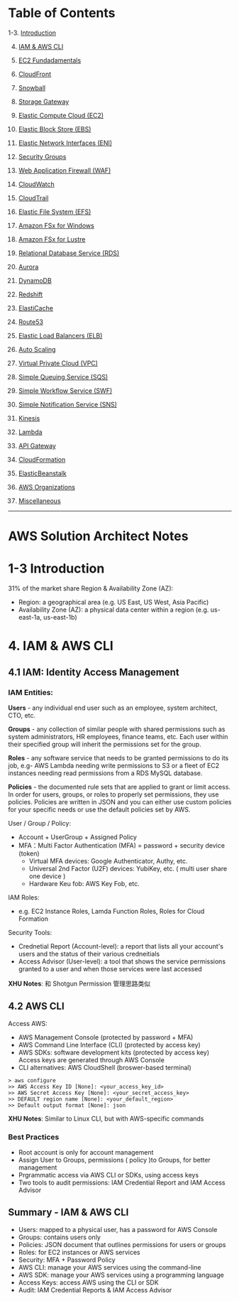 # Table of Contents

1-3. <a href="#introduction">Introduction</a>

4. <a href="#iam--aws-cli">IAM & AWS CLI</a>

5. <a href="#ec2-fundamentals">EC2 Fundadamentals</a>

6. <a href="#cloudfront">CloudFront</a>

7. <a href="#snowball">Snowball</a>

8. <a href="#storage-gateway">Storage Gateway</a>

9. <a href="#elastic-compute-cloud-ec2">Elastic Compute Cloud (EC2)</a>

10. <a href="#elastic-block-store-ebs">Elastic Block Store (EBS)</a>

11. <a href="#elastic-network-interfaces-eni">Elastic Network Interfaces (ENI)</a>

12. <a href="#security-groups">Security Groups</a>

13. <a href="#web-application-firewall-waf">Web Application Firewall (WAF)</a>

14. <a href="#cloudwatch">CloudWatch</a>

15. <a href="#cloudtrail">CloudTrail</a>

16. <a href="#elastic-file-system-efs">Elastic File System (EFS)</a>

17. <a href="#amazon-fsx-for-windows">Amazon FSx for Windows</a>

18. <a href="#amazon-fsx-for-lustre">Amazon FSx for Lustre</a>

19. <a href="#relational-database-service-rds">Relational Database Service (RDS)</a>

20. <a href="#aurora">Aurora</a>

21. <a href="#dynamodb">DynamoDB</a>

22. <a href="#redshift">Redshift</a>

23. <a href="#elasticache">ElastiCache</a>

24. <a href="#route53">Route53</a>

25. <a href="#elastic-load-balancers-elb">Elastic Load Balancers (ELB)</a>

26. <a href="#auto-scaling">Auto Scaling</a>

27. <a href="#virtual-private-cloud-vpc"> Virtual Private Cloud (VPC)</a>

28. <a href="#simple-queuing-service-sqs"> Simple Queuing Service (SQS)</a>

29. <a href="#simple-workflow-service-swf"> Simple Workflow Service (SWF)</a>

30. <a href="#simple-notification-service-sns"> Simple Notification Service (SNS)</a>

31. <a href="#kinesis"> Kinesis </a>

32. <a href="#lambda"> Lambda </a>

33. <a href="#api-gateway"> API Gateway </a>

34. <a href="#cloudformation">CloudFormation </a>

35. <a href="#cloudformation">ElasticBeanstalk</a>

36. <a href="#aws-organizations">AWS Organizations</a>

37. <a href="#miscellaneous">Miscellaneous</a>

---

# AWS Solution Architect Notes

# 1-3 Introduction <a id="introduction"></a>

31% of the market share
Region & Availability Zone (AZ):

- Region: a geographical area (e.g. US East, US West, Asia Pacific)
- Availability Zone (AZ): a physical data center within a region (e.g. us-east-1a, us-east-1b)

# 4. IAM & AWS CLI <a id="iam--aws-cli"></a>

## 4.1 IAM: Identity Access Management

### IAM Entities:

**Users** - any individual end user such as an employee, system architect, CTO, etc.

**Groups** - any collection of similar people with shared permissions such as system administrators, HR employees, finance teams, etc. Each user within their specified group will inherit the permissions set for the group.

**Roles** - any software service that needs to be granted permissions to do its job, e.g- AWS Lambda needing write permissions to S3 or a fleet of EC2 instances needing read permissions from a RDS MySQL database.

**Policies** - the documented rule sets that are applied to grant or limit access. In order for users, groups, or roles to properly set permissions, they use policies. Policies are written in JSON and you can either use custom policies for your specific needs or use the default policies set by AWS.

User / Group / Policy:

- Account + UserGroup + Assigned Policy
- MFA：Multi Factor Authentication (MFA) = password + security device (token)
  - Virtual MFA devices: Google Authenticator, Authy, etc.
  - Universal 2nd Factor (U2F) devices: YubiKey, etc. ( multi user share one device )
  - Hardware Keu fob: AWS Key Fob, etc.

IAM Roles:

- e.g. EC2 Instance Roles, Lamda Function Roles, Roles for Cloud Formation

Security Tools:

- Crednetial Report (Account-level): a report that lists all your account's users and the status of their various credneitials
- Access Advisor (User-level): a tool that shows the service permissions granted to a user and when those services were last accessed

**XHU Notes**: 和 Shotgun Permission 管理思路类似

## 4.2 AWS CLI

Access AWS:

- AWS Management Console (protected by password + MFA)
- AWS Command Line Interface (CLI) (protected by access key)
- AWS SDKs: software development kits (protected by access key)
  Access keys are generated through AWS Console
- CLI alternatives: AWS CloudShell (broswer-based terminal)

```
> aws configure
>> AWS Access Key ID [None]: <your_access_key_id>
>> AWS Secret Access Key [None]: <your_secret_access_key>
>> DEFAULT region name [None]: <your_default_region>
>> Default output format [None]: json
```

**XHU Notes**: Similar to Linux CLI, but with AWS-specific commands

### Best Practices

- Root account is only for account management
- Assign User to Groups, permissions ( policy )to Groups, for better management
- Prgrammatic access via AWS CLI or SDKs, using access keys
- Two tools to audit permissions: IAM Credential Report and IAM Access Advisor

## Summary - IAM & AWS CLI

- Users: mapped to a physical user, has a password for AWS Console
- Groups: contains users only
- Policies: JSON document that outlines permissions for users or groups
- Roles: for EC2 instances or AWS services
- Security: MFA + Password Policy
- AWS CLI: manage your AWS services using the command-line
- AWS SDK: manage your AWS services using a programming language
- Access Keys: access AWS using the CLI or SDK
- Audit: IAM Credential Reports & IAM Access Advisor
